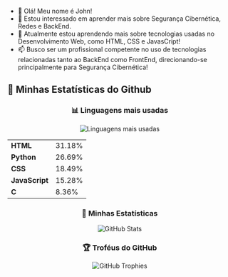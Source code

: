 - 👋 Olá! Meu nome é John!
- 👀 Estou interessado em aprender mais sobre Segurança Cibernética, Redes e BackEnd.
- 🌱 Atualmente estou aprendendo mais sobre tecnologias usadas no Desenvolvimento Web, como HTML, CSS e JavasCript!
- 📫 Busco ser um profissional competente no uso de tecnologias relacionadas tanto ao BackEnd como FrontEnd, direcionando-se principalmente para Segurança Cibernética!

## 🌟 Minhas Estatísticas do Github

<div align="center">
  <h3>📊 Linguagens mais usadas</h3>
  <img src="https://github-readme-stats.vercel.app/api/top-langs/?username=SEU_USUARIO&layout=compact&langs_count=5&theme=tokyonight" alt="Linguagens mais usadas">
</div>

<div align="center">
  <table>
    <tr>
      <td><strong>HTML</strong></td>
      <td>31.18%</td>
    </tr>
    <tr>
      <td><strong>Python</strong></td>
      <td>26.69%</td>
    </tr>
    <tr>
      <td><strong>CSS</strong></td>
      <td>18.49%</td>
    </tr>
    <tr>
      <td><strong>JavaScript</strong></td>
      <td>15.28%</td>
    </tr>
    <tr>
      <td><strong>C</strong></td>
      <td>8.36%</td>
    </tr>
  </table>
</div>

<div align="center">
  <h3>🚀 Minhas Estatísticas</h3>
  <img src="https://github-readme-stats.vercel.app/api?username=StJ0hn&show_icons=true&theme=tokyonight" alt="GitHub Stats">
</div>

<div align="center">
  <h3>🏆 Troféus do GitHub</h3>
  <img src="https://github-profile-trophy.vercel.app/?username=SEU_USUARIO&theme=tokyonight&no-bg=true&no-frame=true&column=3" alt="GitHub Trophies">
</div>
